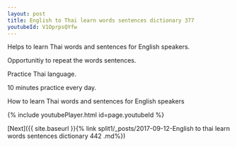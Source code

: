 ```yaml
---
layout: post
title: English to Thai learn words sentences dictionary 377 
youtubeId: V1OprpsQYfw
---
```

 
 
Helps to learn Thai words and sentences for English speakers.

Opportunitiy to repeat the words sentences. 

Practice Thai language. 
 
10 minutes practice every day. 
 
How to learn Thai words and sentences for English speakers 
 
{% include youtubePlayer.html id=page.youtubeId %}
 
 
[Next]({{ site.baseurl }}{% link  split1/_posts/2017-09-12-English to thai learn words sentences dictionary 442 .md%})
 
